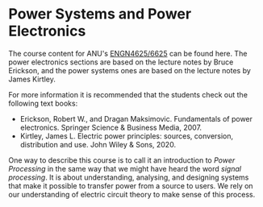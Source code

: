 # Power Systems and Power Electronics

The course content for ANU's [ENGN4625/6625](https://programsandcourses.anu.edu.au/course/ENGN4625) can be found here.
The power electronics sections are based on the lecture notes by Bruce Erickson, and the power systems ones are based on the lecture notes by James Kirtley.

For more information it is recommended that the students check out the following text books:

- Erickson, Robert W., and Dragan Maksimovic. Fundamentals of power electronics. Springer Science & Business Media, 2007.
- Kirtley, James L. Electric power principles: sources, conversion, distribution and use. John Wiley & Sons, 2020.

One way to describe this course is to call it an introduction to _Power Processing_ in the same way that we might have heard the word _signal processing_.
It is about understanding, analysing, and designing systems that make it possible to transfer power from a source to users. We rely on our understanding of electric circuit theory to make sense of this process. 

```{tableofcontents}
```
